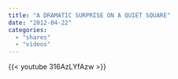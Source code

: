 ```yaml
---
title: "A DRAMATIC SURPRISE ON A QUIET SQUARE"
date: "2012-04-22"
categories:
  - "shares"
  - "videos"
---
```


{{< youtube 316AzLYfAzw >}}

